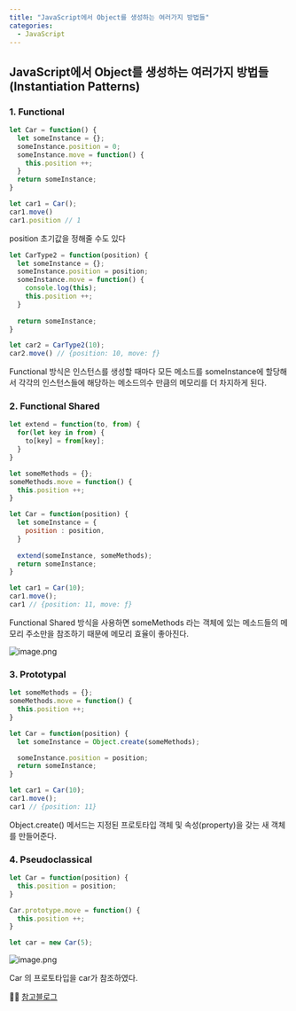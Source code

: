 ```yaml
---
title: "JavaScript에서 Object를 생성하는 여러가지 방법들"
categories:
  - JavaScript
---
```


## JavaScript에서 Object를 생성하는 여러가지 방법들(Instantiation Patterns)

### 1. Functional

```js
let Car = function() {
  let someInstance = {};
  someInstance.position = 0;
  someInstance.move = function() {
    this.position ++;
  }
  return someInstance;
}

let car1 = Car();
car1.move()
car1.position // 1
```

position 초기값을 정해줄 수도 있다

```js
let CarType2 = function(position) {
  let someInstance = {};
  someInstance.position = position;
  someInstance.move = function() {
    console.log(this); 
    this.position ++;
  }
 
  return someInstance;
}

let car2 = CarType2(10);
car2.move() // {position: 10, move: ƒ}
```

Functional 방식은 인스턴스를 생성할 때마다 모든 메소드를 someInstance에 할당해서 각각의 인스턴스들에 해당하는 메소드의수 만큼의 메모리를 더 차지하게 된다.

### 2. Functional Shared

```js
let extend = function(to, from) {
  for(let key in from) {
    to[key] = from[key];
  }
}

let someMethods = {};
someMethods.move = function() {
  this.position ++;
}

let Car = function(position) {
  let someInstance = {
    position : position,
  }
  
  extend(someInstance, someMethods);
  return someInstance;
}

let car1 = Car(10);
car1.move();
car1 // {position: 11, move: ƒ}
```

Functional Shared 방식을 사용하면 someMethods 라는 객체에 있는 메소드들의 메모리 주소만을 참조하기 때문에 메모리 효율이 좋아진다.


![image.png](https://images.velog.io/post-images/yhe228/7bfbcff0-18e1-11ea-b484-7d4e953d68fb/image.png)

### 3. Prototypal

```js
let someMethods = {};
someMethods.move = function() {
  this.position ++;
}

let Car = function(position) {
  let someInstance = Object.create(someMethods);

  someInstance.position = position;
  return someInstance;
}

let car1 = Car(10);
car1.move();
car1 // {position: 11}
```
Object.create() 메서드는 지정된 프로토타입 객체 및 속성(property)을 갖는 새 객체를 만들어준다.

### 4. Pseudoclassical

```js
let Car = function(position) {
  this.position = position;
}

Car.prototype.move = function() {
  this.position ++;
}

let car = new Car(5);
```

![image.png](https://images.velog.io/post-images/yhe228/e450ba00-18e3-11ea-b856-7f9c87a20e1c/image.png)

Car 의 프로토타입을 car가 참조하였다.





💁‍♀️ [참고블로그](https://velog.io/@cyranocoding/JavaScript에서의-OOP-Inheritance와-Prototype-Chain과-Class-에-대한-개념-정리-및-이해-spjypizora)


